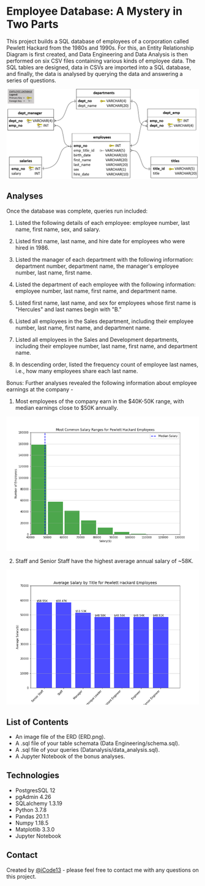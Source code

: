 # Employee Database: A Mystery in Two Parts
This project builds a SQL database of employees of a corporation called Pewlett Hackard from the 1980s and 1990s. For this, an Entity Relationship Diagram is first created, and Data Engineering and Data Analysis is then performed on six CSV files containing various kinds of employee data. The SQL tables are designed, data in CSVs are imported into a SQL database, and finally, the data is analysed by querying the data and answering a series of questions.

![Entity Relationship Diagram](./EmployeeSQL/ERD.png)

## Analyses
Once the database was complete, queries run included:

1. Listed the following details of each employee: employee number, last name, first name, sex, and salary.

2. Listed first name, last name, and hire date for employees who were hired in 1986.

3. Listed the manager of each department with the following information: department number, department name, the manager's employee number, last name, first name.

4. Listed the department of each employee with the following information: employee number, last name, first name, and department name.

5. Listed first name, last name, and sex for employees whose first name is "Hercules" and last names begin with "B."

6. Listed all employees in the Sales department, including their employee number, last name, first name, and department name.

7. Listed all employees in the Sales and Development departments, including their employee number, last name, first name, and department name.

8. In descending order, listed the frequency count of employee last names, i.e., how many employees share each last name.


Bonus: Further analyses revealed the following information about employee earnings at the company -

1. Most employees of the company earn in the $40K-50K range, with median earnings close to $50K annually.

![Most Common Salary Ranges](./EmployeeSQL/Common_Salary_Ranges.png)

2. Staff and Senior Staff have the highest average annual salary of ~58K.

![Average Salary by Title](./EmployeeSQL/Average_Salary_by_Title.png)


## List of Contents
- An image file of the ERD (ERD.png).
- A .sql file of your table schemata (Data Engineering/schema.sql).
- A .sql file of your queries (Datanalysis/data_analysis.sql).
- A Jupyter Notebook of the bonus analyses.

## Technologies
- PostgresSQL 12
- pgAdmin 4.26
- SQLalchemy 1.3.19
- Python 3.7.8
- Pandas 20.1.1
- Numpy 1.18.5
- Matplotlib 3.3.0
- Jupyter Notebook

## Contact
Created by [@iCode13](https://github.com/iCode13) - please feel free to contact me with any questions on this project.